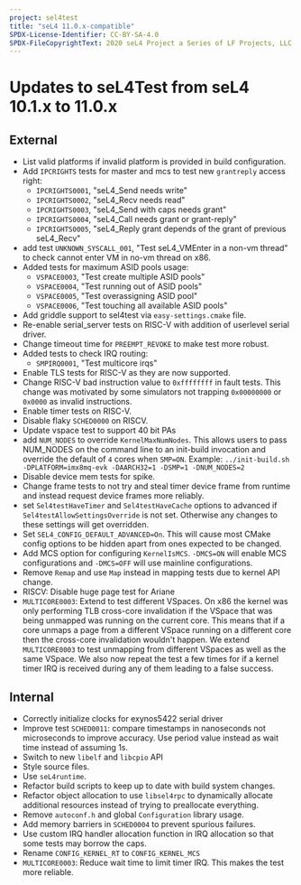```yaml
---
project: sel4test
title: "seL4 11.0.x-compatible"
SPDX-License-Identifier: CC-BY-SA-4.0
SPDX-FileCopyrightText: 2020 seL4 Project a Series of LF Projects, LLC.
---
```

# Updates to seL4Test from seL4 10.1.x to 11.0.x

## External

- List valid platforms if invalid platform is provided in build configuration.
- Add `IPCRIGHTS` tests for master and mcs to test new `grantreply` access right:
  - `IPCRIGHTS0001`, "seL4_Send needs write"
  - `IPCRIGHTS0002`, "seL4_Recv needs read"
  - `IPCRIGHTS0003`, "seL4_Send with caps needs grant"
  - `IPCRIGHTS0004`, "seL4_Call needs grant or grant-reply"
  - `IPCRIGHTS0005`, "seL4_Reply grant depends of the grant of previous seL4_Recv"
- add test `UNKNOWN_SYSCALL_001`, "Test seL4_VMEnter in a non-vm thread" to check cannot enter VM in no-vm thread on x86.
- Added tests for maximum ASID pools usage:
  - `VSPACE0003`, "Test create multiple ASID pools"
  - `VSPACE0004`, "Test running out of ASID pools"
  - `VSPACE0005`, "Test overassigning ASID pool"
  - `VSPACE0006`, "Test touching all available ASID pools"
- Add griddle support to sel4test via `easy-settings.cmake` file.
- Re-enable serial_server tests on RISC-V with addition of userlevel serial driver.
- Change timeout time for `PREEMPT_REVOKE` to make test more robust.
- Added tests to check IRQ routing:
  - `SMPIRQ0001`, "Test multicore irqs"
- Enable TLS tests for RISC-V as they are now supported.
- Change RISC-V bad instruction value to `0xffffffff` in fault tests. This change was motivated by some simulators not
    trapping `0x00000000` or `0x0000` as invalid instructions.
- Enable timer tests on RISC-V.
- Disable flaky `SCHED0000` on RISCV.
- Update vspace test to support 40 bit PAs
- add `NUM_NODES` to override `KernelMaxNumNodes`.
    This allows users to pass NUM_NODES on the command line to an init-build
    invocation and override the default of `4` cores when `SMP=ON`. Example:
    `../init-build.sh -DPLATFORM=imx8mq-evk -DAARCH32=1 -DSMP=1 -DNUM_NODES=2`
- Disable device mem tests for spike.
- Change frame tests to not try and steal timer device frame from runtime and instead request device frames
  more reliably.
- set `Sel4testHaveTimer` and `Sel4testHaveCache` options to advanced if `Sel4testAllowSettingsOverride` is not set.
  Otherwise any changes to these settings will get overridden.
- Set `SEL4_CONFIG_DEFAULT_ADVANCED=On`. This will cause most CMake config options to be hidden apart from ones
  expected to be changed.
- Add MCS option for configuring `KernelIsMCS`. `-DMCS=ON` will enable MCS configurations and `-DMCS=OFF` will use mainline
    configurations.
- Remove `Remap` and use `Map` instead in mapping tests due to kernel API change.
- RISCV: Disable huge page test for Ariane
- `MULTICORE0003`: Extend to test different VSpaces.
    On x86 the kernel was only performing TLB cross-core invalidation if the
    VSpace that was being unmapped was running on the current core.  This
    means that if a core unmaps a page from a different VSpace running on a
    different core then the cross-core invalidation wouldn't happen.
    We extend `MULTICORE0003` to test unmapping from different VSpaces as well
    as the same VSpace. We also now repeat the test a few times for if a
    kernel timer IRQ is received during any of them leading to a false
    success.

## Internal

- Correctly initialize clocks for exynos5422 serial driver
- Improve test `SCHED0011`: compare timestamps in nanoseconds not microseconds to improve accuracy.
  Use period value instead as wait time instead of assuming 1s.
- Switch to new `libelf` and `libcpio` API
- Style source files.
- Use `seL4runtime`.
- Refactor build scripts to keep up to date with build system changes.
- Refactor object allocation to use `libsel4rpc` to dynamically allocate additional resources
  instead of trying to preallocate everything.
- Remove `autoconf.h` and global `Configuration` library usage.
- Add memory barriers in `SCHED0004` to prevent spurious failures.
- Use custom IRQ handler allocation function in IRQ allocation so that some tests may borrow the
  caps.
- Rename `CONFIG_KERNEL_RT` to `CONFIG_KERNEL_MCS`
- `MULTICORE0003`: Reduce wait time to limit timer IRQ. This makes the test more reliable.
